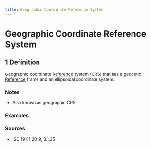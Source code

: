```yaml
---
title: Geographic Coordinate Reference System
---
```


# Geographic Coordinate Reference System

## 1 Definition

Geographic coordinate [Reference](../reference) system (CRS) that has a geodetic [Reference](../reference) frame and an ellipsoidal coordinate system.

### Notes 

- Also known as geographic CRS.

### Examples 

### Sources
- ISO 19111:2019, 3.1.35
